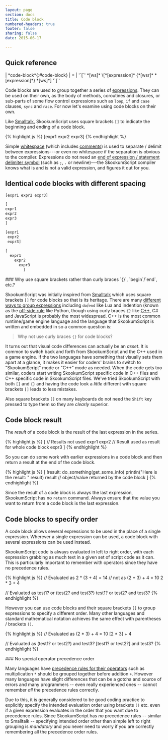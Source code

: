 ```yaml
---
layout: page
section: docs
title: Code block
numbered-headers: true
footer: false
sharing: false
date: 2015-06-17

---
```


## Quick reference

<div class="table-wrap" markdown="block">
| *code-block*{:#code-block} | = | '`[`' *[ws]* \[*[expression]* {*[wsr]* *[expression]*} *[ws]*] '`]`'

</div>


Code blocks are used to group together a series of [expressions]. They can be used on their own, as the body of methods, coroutines and closures, or sub-parts of some flow control expressions such as `loop`, `if` and `case` clauses, `sync` and `race`. For now let's examine using code blocks on their own.

Like [Smalltalk], SkookumScript uses square brackets `[]` to indicate the beginning and ending of a code block.

{% highlight js %}
[expr1 expr2 expr3]
{% endhighlight %}

Simple [whitespace][ws] (which includes [comments]) is used to separate / delimit between expressions---or even no whitespace if the separation is obvious to the compiler. Expressions do not need an [end of expression / statement delimiter symbol][statement_delim] (such as `;`, `.` or newline)---the SkookumScript compiler knows what is and is not a valid expression, and figures it out for you.

## Identical code blocks with different spacing
```js
[expr1 expr2 expr3]

[
expr1
expr2
expr3
]

[expr1
 expr2
 expr3]
 
[
  expr1
    expr2
      expr3
        ] 
```

<div markdown="1" class="aside">
### Why use square brackets rather than curly braces `{}`, `begin`/`end`, etc.?

SkookumScript was initially inspired from [Smalltalk] which uses square brackets `[]` for code blocks so that is its heritage. There are many [different ways to group expressions][block_delims] including `do`/`end` like Lua and indention (known as the [off-side rule](https://en.wikipedia.org/wiki/Off-side_rule) <!-- _ --> like Python, though using curly braces `{}` like [C++], C# and JavaScript is probably the most widespread. C++ is the most common runtime/game engine language and the language that SkookumScript is written and embedded in so a common question is:

> Why not use curly braces `{}` for code blocks?

It turns out that visual code differences can actually be an *asset*.  It is common to switch back and forth from SkookumScript and the C++ used in a game engine. If the two languages have something that visually sets them apart at a glance, it makes it easier for coders' brains to switch to "SkookumScript" mode or "C++" mode as needed.  When the code gets too similar, coders start writing SkookumScript specific code in C++ files and C++ specific code in SkookumScript files.  We've tried SkookumScript with both `[]` and `{}` and having the code look a *little* different with square brackets `[]` leads to less mistakes.

Also square brackets `[]` on many keyboards do not need the `Shift` key pressed to type them so they are *clearly* superior.
</div>


## Code block result

The *result* of a code block is the result of the last expression in the series.

{% highlight js %}
[
// Results not used
expr1
expr2
// Result used as result for whole code block
expr3 
]
{% endhighlight %}

So you can do some work with earlier expressions in a code block and then return a result at the end of the code block.

{% highlight js %}
[
!result: do_something(get_some_info)
println("Here is the result: " result)
result // object/value returned by the code block 
]
{% endhighlight %}

Since the result of a code block is always the last expression, SkookumScript has no `return` command. Always ensure that the value you want to return from a code block is the last expression.


## Code blocks to specify order

A code block allows several expressions to be used in the place of a single expression. Wherever a single expression can be used, a code block with several expressions can be used instead. 

SkookumScript code is always evaluated in left to right order, with each expression grabbing as much text in a given set of script code as it can. This is particularly important to remember with operators since they have no precedence rules.

{% highlight js %}
// Evaluated as 2 * (3 + 4) = 14
// not as (2 * 3) + 4 = 10
2 * 3 + 4

// Evaluated as test1? or (test2? and test3?)
test1? or test2? and test3?
{% endhighlight %}

However you can use code blocks and their square brackets `[]` to group expressions to specify a different order. Many other languages and standard mathematical notation achieves the same effect with parentheses / brackets `()`.  

{% highlight js %}
// Evaluated as (2 * 3) + 4 = 10
[2 * 3] + 4

// Evaluated as (test1? or test2?) and test3?
[test1? or test2?] and test3?
{% endhighlight %}

<div markdown="1" class="aside">
### No special operator precedence order

Many languages have [precedence rules for their operators][op_precedence] such as multiplication `*` should be grouped together before addition `+`. However many languages have slight differences that can be a gotcha and source of errors and many programmers -- even really experienced ones -- cannot remember *all* the precedence rules correctly.

Due to this, it is generally considered to be good coding practice to explicitly specify the intended evaluation order using brackets `()` etc. even if a given expression evaluates in the order that you want due to precedence rules. Since SkookumScript has *no* precedence rules -- similar to Smalltalk -- specifying intended order other than simple left to right grouping is *mandatory* and you never need to worry if you are correctly remembering all the precedence order rules. 
</div>

<!-- div markdown="1" class="note">
**Pro tip: Use "Disassembly" in IDE to show evaluation order**{: .hdr}

As you are writing method and coroutine scripts in the Browser of the SkookumScript IDE you can view the how the parser is actually ordering expressions by toggling *Disassembly* \[`Ctrl`+`F11`\]. This converts the parsed data structures that are in memory back into text source code so that you can see how the parser actually sees the code without any *syntactic sugar*.
</div -->


[block_delims]: https://en.wikipedia.org/wiki/Comparison_of_programming_languages_%28syntax%29#Blocks "Block syntax in other languages - Wikipedia"
[C++]: http://en.wikipedia.org/wiki/C%2B%2B "C++ - Wikipedia"
[comments]: /docs/v3.0/lang/comments/
[expression]: /docs/v3.0/lang/expressions/
[expressions]: /docs/v3.0/lang/expressions/
[op_precedence]: https://en.wikipedia.org/wiki/Order_of_operations#Programming_languages "Operator precedence - Wikipedia"
[Smalltalk]: http://en.wikipedia.org/wiki/Smalltalk "Smalltalk - Wikipedia"
[statement_delim]: http://en.wikipedia.org/wiki/Comparison_of_programming_languages_(syntax)#Statements "Statement comparison - Wikipedia"
[ws]: /docs/v3.0/lang/whitespace/
[wsr]: /docs/v3.0/lang/whitespace/

